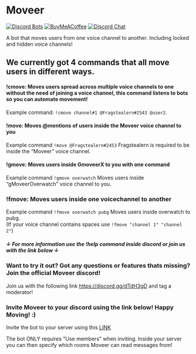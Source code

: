 
# Moveer
[![Discord Bots](https://discordbots.org/api/widget/status/400724460203802624.svg?noavatar=true)](https://discordbots.org/bot/400724460203802624)
[![BuyMeACoffee](https://img.shields.io/badge/BuyMeACoffee-Donate-ff813f.svg?logo=CoffeeScript&style=flat-square)](https://www.buymeacoffee.com/Moveer)
[![Discord Chat](https://img.shields.io/discord/546695271242006549.svg)](https://discord.gg/dTdH3gD)


A bot that moves users from one voice channel to another. Including locked and hidden voice channels!

## We currently got 4 commands that all move users in different ways.

#### !cmove: Moves users spread across multiple voice channels to one without the need of joining a voice channel, this command listens to bots so you can automate movement! 
Example command: `!cmove channel#1 @Fragstealern#2543 @user2`.

#### !move: Moves @mentions of users inside the Moveer voice channel to you
Example command `!move @Fragstealern#2453`
Fragstealern is required to be inside the “Moveer” voice channel.

#### !gmove: Moves users inside  GmoveerX to you with one command
Example command `!gmove overwatch`
Moves users inside “gMoveerOverwatch” voice channel to you. 

### !fmove: Moves users inside one voicechannel to another
Example command `!fmove overwatch pubg`
Moves users inside overwatch to pubg. <br/> (If your voice channel contains spaces use `!fmove "channel 1" "channel 2"`)
##### ↓ For more information use the !help command inside discord or join us with the link below ↓


### Want to try it out? Got any questions or features thats missing? Join the official Moveer discord!
Join us with the following link https://discord.gg/dTdH3gD and tag a moderator!

### Invite Moveer to your discord using the link below! Happy Moving! :)
Invite the bot to your server using this [LINK](https://discordapp.com/api/oauth2/authorize?client_id=400724460203802624&permissions=16777216&scope=bot)

The bot ONLY requires "Use members" when inviting. Inside your server you can then specify which rooms Moveer can read messages from!

